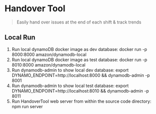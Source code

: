 # Handover Tool

> Easily hand over issues at the end of each shift & track trends

## Local Run

1. Run local dynamoDB docker image as dev database: docker run -p 8000:8000 amazon/dynamodb-local
2. Run local dynamoDB docker image as test database: docker run -p 8010:8000 amazon/dynamodb-local
3. Run dynamodb-admin to show local dev database: export DYNAMO_ENDPOINT=http://localhost:8000 && dynamodb-admin -p 8001
4. Run dynamodb-admin to show local test database: export DYNAMO_ENDPOINT=http://localhost:8010 && dynamodb-admin -p 8011
5. Run HandoverTool web server from within the source code directory: npm run server
